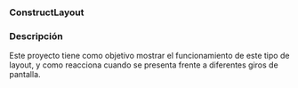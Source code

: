 ### ConstructLayout

### Descripción
Este proyecto tiene como objetivo mostrar el funcionamiento de este tipo de layout, y como reacciona cuando se presenta frente a diferentes giros de pantalla.
